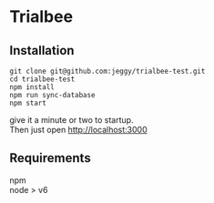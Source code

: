 # Trialbee 

## Installation
```
git clone git@github.com:jeggy/trialbee-test.git
cd trialbee-test
npm install
npm run sync-database
npm start
```
give it a minute or two to startup.<br>
Then just open [http://localhost:3000](http://localhost:3000 "Title")

## Requirements
npm<br>
node > v6
